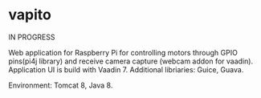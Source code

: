 vapito
======

IN PROGRESS

Web application for Raspberry Pi for controlling motors through GPIO pins(pi4j library) and receive camera capture (webcam addon
for vaadin). 
Application UI is build with Vaadin 7.
Additional libriaries: Guice, Guava.

Environment: Tomcat 8, Java 8.
